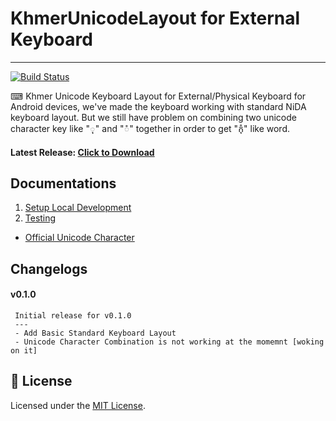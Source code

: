# KhmerUnicodeLayout for External Keyboard
---

[![Build Status](https://travis-ci.org/peakhmr/KhmerUnicodeLayout-for-External-Keyboard.svg?branch=master)](https://travis-ci.org/peakhmr/KhmerUnicodeLayout-for-External-Keyboard)

⌨ Khmer Unicode Keyboard Layout for External/Physical Keyboard for Android devices, we've made the keyboard working with standard NiDA keyboard layout. But we still have problem on combining two unicode character key like "ុ" and "ំ" together in order to get "កុំ​" like word.

#### Latest Release: [Click to Download](https://github.com/peakhmr/KhmerUnicodeLayout-for-External-Keyboard/releases/latest)

## Documentations

1. [Setup Local Development](https://github.com/peakhmr/KhmerUnicodeLayout-for-External-Keyboard/wiki/Getting-Started)
1. [Testing](#)
* [Official Unicode Character](http://www.unicode.org/charts/PDF/U1780.pdf)

## Changelogs

#### v0.1.0
```
 Initial release for v0.1.0
 ---
 - Add Basic Standard Keyboard Layout
 - Unicode Character Combination is not working at the momemnt [woking on it]
```

## :memo: License

Licensed under the [MIT License](LICENSE).
